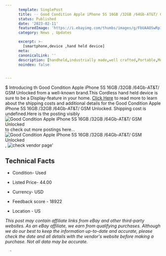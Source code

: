 ```yaml
---
      template: SinglePost
      title: -- Good Condition Apple iPhone 5S 16GB /32GB /64Gb-AT&T/ GSM Unlocked
      status: Published
      date: '2023-02-11'
      featuredImage: 'https://i.ebayimg.com/thumbs/images/g/FbUAAOSwRp1hJwLI/s-l225.jpg'
      category: News , Updates

      excerpt: >-
        [smartphone,device ,hand held device]
      meta:
      canonicalLink: ''
      description: [handheld,industrially made,well crafted,Portable,Mobile,Compact,Convenient,Lightweight,Maneuverable,Man-portable,Miniature,Carriable,Hand-held,Light,Holdable,Transportable,Mobile device,Pocket-sized,On-the-go,Wireless,Cordless,Compact size,Convenient size, smartphone,device ,hand held device]
      noindex: false
      

---
```

$
      Introducing th Good Condition Apple iPhone 5S 16GB /32GB /64Gb-AT&T/ GSM Unlocked from a well-known brand.This Cordless hand held device is sure to be a Display-feature in your home. [Click Here](https://www.ebay.com/itm/165191958397?hash=item2676353f7d%3Ag%3AFbUAAOSwRp1hJwLI&mkevt=1&mkcid=1&mkrid=711-53200-19255-0&campid=%253CePNCampaignId%253E&customid=%253CreferenceId%253E&toolid=10049) to read more to learn about the shipping costs and additional details for the Good Condition Apple iPhone 5S 16GB /32GB /64Gb-AT&T/ GSM Unlocked. Shipping cost is undefined.Here is the posting visibly ![Good Condition Apple iPhone 5S 16GB /32GB /64Gb-AT&T/ GSM Unlocked](https://i.ebayimg.com/thumbs/images/g/FbUAAOSwRp1hJwLI/s-l225.jpg) to check out more postings here... ![Good Condition Apple iPhone 5S 16GB /32GB /64Gb-AT&T/ GSM Unlocked](https://i.ebayimg.com/images/g/FbUAAOSwRp1hJwLI/s-l1200.jpg), ![check vendor page]()'

      

 ## Technical Facts 



     
      

 - Condition- Used 


      

 - Listed Price- 44.00 


      

 - Currency- USD 


      

 - Feedback score - 18922 


      

 - Location - US 


      
      

 *_This post may contain affiliate links from eBay and other third-party websites. As an eBay affiliate, we earn from qualifying purchases. Although we do our best to keep the information up-to-date and accurate, please check the date and all details with the vendor's website before making a purchase. Not all data may be accurate._*




      -
